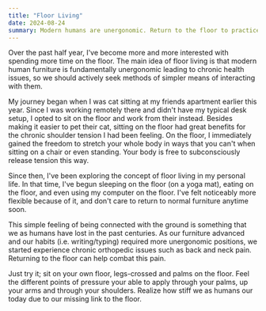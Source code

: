 ```yaml
---
title: "Floor Living"
date: 2024-08-24
summary: Modern humans are unergonomic. Return to the floor to practice proper ergonmics
---
```


Over the past half year, I've become more and more interested with spending more time on the floor.
The main idea of floor living is that modern human furniture is fundamentally unergonomic leading to chronic health issues, so we should actively seek methods of simpler means of interacting with them.

My journey began when I was cat sitting at my friends apartment earlier this year.
Since I was working remotely there and didn't have my typical desk setup, I opted to sit on the floor and work from their instead.
Besides making it easier to pet their cat, sitting on the floor had great benefits for the chronic shoulder tension I had been feeling.
On the floor, I immediately gained the freedom to stretch your whole body in ways that you can't when sitting on a chair or even standing.
Your body is free to subconsciously release tension this way.

Since then, I've been exploring the concept of floor living in my personal life.
In that time, I've begun sleeping on the floor (on a yoga mat), eating on the floor, and even using my computer on the floor.
I've felt noticeably more flexible because of it, and don't care to return to normal furniture anytime soon.

This simple feeling of being connected with the ground is something that we as humans have lost in the past centuries.
As our furniture advanced and our habits (i.e. writing/typing) required more unergonomic positions, we started experience chronic orthopedic issues such as back and neck pain.
Returning to the floor can help combat this pain.

Just try it; sit on your own floor, legs-crossed and palms on the floor.
Feel the different points of pressure your able to apply through your palms, up your arms and through your shoulders.
Realize how stiff we as humans our today due to our missing link to the floor.
